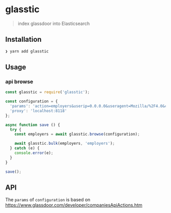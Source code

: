 # glasstic

> index glassdoor into Elasticsearch

## Installation

```sh
❯ yarn add glasstic
```

## Usage

### api browse

```js
const glasstic = require('glasstic');

const configuration = {
  'params': 'action=employers&userip=0.0.0.0&useragent=Mozilla/%2F4.0&country=france',
  'proxy': 'localhost:8118'
};

async function save () {
  try {
    const employers = await glasstic.browse(configuration);

    await glasstic.bulk(employers, 'employers');
  } catch (e) {
    console.error(e);
  }
}

save();
```

## API

The `params` of `configuration` is based on https://www.glassdoor.com/developer/companiesApiActions.htm
